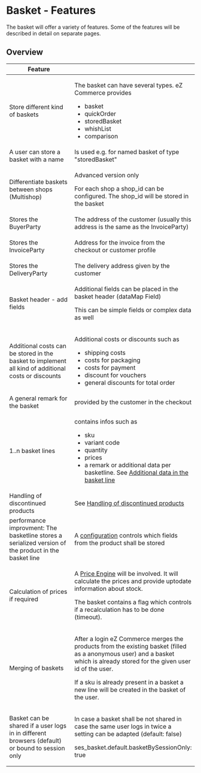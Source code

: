 #  Basket - Features 

The basket will offer a variety of features. Some of the features will be described in detail on separate pages.

## Overview

<table style="width:100%;">
<colgroup>
<col style="width: 43%" />
<col style="width: 56%" />
</colgroup>
<thead>
<tr class="header">
<th>Feature</th>
<th><br />
</th>
</tr>
</thead>
<tbody>
<tr>
<td>Store different kind of baskets</td>
<td><p>The basket can have several types. eZ Commerce provides</p>
<ul>
<li>basket</li>
<li>quickOrder</li>
<li>storedBasket</li>
<li>whishList</li>
<li>comparison</li>
</ul></td>
</tr>
<tr>
<td>A user can store a basket with a name</td>
<td>Is used e.g. for named basket of type "storedBasket"</td>
</tr>
<tr>
<td>Differentiate baskets between shops (Multishop)</td>
<td><p>Advanced version only</p>
<p>For each shop a shop_id can be configured. The shop_id will be stored in the basket</p></td>
</tr>
<tr>
<td>Stores the BuyerParty</td>
<td>The address of the customer (usually this address is the same as the InvoiceParty)</td>
</tr>
<tr>
<td>Stores the InvoiceParty</td>
<td><p>Address for the invoice from the checkout or customer profile</p></td>
</tr>
<tr>
<td>Stores the DeliveryParty</td>
<td>The delivery address given by the customer</td>
</tr>
<tr>
<td>Basket header - add fields</td>
<td><p>Additional fields can be placed in the basket header (dataMap Field)</p>
<p>This can be simple fields or complex data as well</p></td>
</tr>
<tr>
<td>Additional costs can be stored in the basket to implement all kind of additional costs or discounts</td>
<td><p>Additional costs or discounts such as</p>
<ul>
<li>shipping costs</li>
<li>costs for packaging</li>
<li>costs for payment</li>
<li>discount for vouchers</li>
<li>general discounts for total order</li>
</ul></td>
</tr>
<tr>
<td>A general remark for the basket</td>
<td>provided by the customer in the checkout</td>
</tr>
<tr>
<td>1..n basket lines</td>
<td><p>contains infos such as</p>
<ul>
<li>sku</li>
<li>variant code</li>
<li>quantity</li>
<li>prices</li>
<li>a remark or additional data per basketline. See <a href="Additional-data-in-the-basket-line_23560228.html">Additional data in the basket line</a></li>
</ul></td>
</tr>
<tr>
<td>Handling of discontinued products</td>
<td>See <a href="Handling-of-discontinued-products_23561074.html">Handling of discontinued products</a></td>
</tr>
<tr>
<td>performance improvment: The basketline stores a serialized version of the product in the basket line</td>
<td>A <a href="http://confluence.extranet.silversolutions.de:8090/display/EZC14/CatalogElementSerializeService" class="external-link">configuration</a> controls which fields from the product shall be stored</td>
</tr>
<tr>
<td>Calculation of prices if required</td>
<td><p>A <a href="Price-Engine_23560375.html">Price Engine</a> will be involved. It will calculate the prices and provide uptodate information about stock.</p>
<p>The basket contains a flag which controls if a recalculation has to be done (timeout).</p></td>
</tr>
<tr>
<td>Merging of baskets</td>
<td><p>After a login eZ Commerce merges the products from the existing basket (filled as a anonymous user) and a basket which is already stored for the given user id of the user.</p>
<p>If a sku is already present in a basket a new line will be created in the basket of the user.</p></td>
</tr>
<tr>
<td>Basket can be shared if a user logs in in different browsers (default) or bound to session only</td>
<td><p>In case a basket shall be not shared in case the same user logs in twice a setting can be adapted (default: false)</p>
<p>ses_basket.default.basketBySessionOnly: true</p></td>
</tr>
</tbody>
</table>
